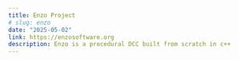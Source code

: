 ```yaml
---
title: Enzo Project
# slug: enzo
date: "2025-05-02"
link: https://enzosoftware.org
description: Enzo is a procedural DCC built from scratch in c++
---
```

